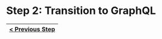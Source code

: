 # Step 2: Transition to GraphQL

[//]: # (head-end)




[//]: # (foot-start)

[{]: <helper> (navStep)

| [< Previous Step](step1.md) |
|:----------------------|

[}]: #
